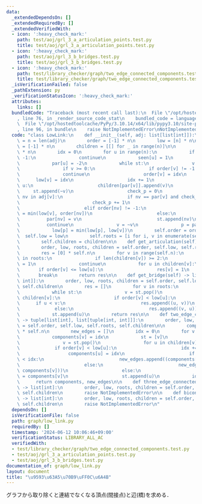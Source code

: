```yaml
---
data:
  _extendedDependsOn: []
  _extendedRequiredBy: []
  _extendedVerifiedWith:
  - icon: ':heavy_check_mark:'
    path: test/aoj/grl_3_a_articulation_points.test.py
    title: test/aoj/grl_3_a_articulation_points.test.py
  - icon: ':heavy_check_mark:'
    path: test/aoj/grl_3_b_bridges.test.py
    title: test/aoj/grl_3_b_bridges.test.py
  - icon: ':heavy_check_mark:'
    path: test/library_checker/graph/two_edge_connected_components.test.py
    title: test/library_checker/graph/two_edge_connected_components.test.py
  _isVerificationFailed: false
  _pathExtension: py
  _verificationStatusIcon: ':heavy_check_mark:'
  attributes:
    links: []
  bundledCode: "Traceback (most recent call last):\n  File \"/opt/hostedtoolcache/PyPy/3.10.14/x64/lib/pypy3.10/site-packages/onlinejudge_verify/documentation/build.py\"\
    , line 76, in _render_source_code_stat\n    bundled_code = language.bundle(\n\
    \  File \"/opt/hostedtoolcache/PyPy/3.10.14/x64/lib/pypy3.10/site-packages/onlinejudge_verify/languages/python.py\"\
    , line 96, in bundle\n    raise NotImplementedError\nNotImplementedError\n"
  code: "class LowLink:\n    def __init__(self, adj: list[list[int]]):\n        self.n\
    \ = n = len(adj)\n        order = [-1] * n\n        low = [n] * n\n        par\
    \ = [-1] * n\n        children = [[] for _ in range(n)]\n\n        seen = [0]\
    \ * n\n        idx = 0\n        for u in range(n):\n            if order[u] !=\
    \ -1:\n                continue\n            seen[u] = 1\n            st = [u]\n\
    \            par[u] = -2\n            while st:\n                v = st.pop()\n\
    \                if v >= 0:\n                    if order[v] != -1:\n        \
    \                continue\n                    order[v] = idx\n              \
    \      low[v] = idx\n                    idx += 1\n                    if v !=\
    \ u:\n                        children[par[v]].append(v)\n                   \
    \     st.append(~v)\n                    check_p = 0\n                    for\
    \ nv in adj[v]:\n                        if nv == par[v] and check_p == 0:\n \
    \                           check_p += 1\n                            continue\n\
    \                        elif order[nv] != -1:\n                            low[v]\
    \ = min(low[v], order[nv])\n                        else:\n                  \
    \          par[nv] = v\n                            st.append(nv)\n          \
    \          continue\n                v = ~v\n                p = par[v]\n    \
    \            low[p] = min(low[p], low[v])\n        self.order = order\n      \
    \  self.low = low\n        self.roots = [i for i, v in enumerate(seen) if v]\n\
    \        self.children = children\n\n    def get_articulation(self) -> list[int]:\n\
    \        order, low, roots, children = self.order, self.low, self.roots, self.children\n\
    \        res = [0] * self.n\n        for v in range(self.n):\n            if v\
    \ in roots:\n                if len(children[v]) >= 2:\n                    res[v]\
    \ = 1\n                continue\n            for u in children[v]:\n         \
    \       if order[v] <= low[u]:\n                    res[v] = 1\n             \
    \       break\n        return res\n\n    def get_bridge(self) -> list[tuple[int,\
    \ int]]:\n        order, low, roots, children = self.order, self.low, self.roots,\
    \ self.children\n        res = []\n        for v in roots:\n            st = [v]\n\
    \            while st:\n                v = st.pop()\n                for u in\
    \ children[v]:\n                    if order[v] < low[u]:\n                  \
    \      if u < v:\n                            res.append((u, v))\n           \
    \             else:\n                            res.append((v, u))\n        \
    \            st.append(u)\n        return res\n\n    def two_edge_connected_components(self)\
    \ -> tuple[list[int], list[tuple[int, int]]]:\n        order, low, roots, children\
    \ = self.order, self.low, self.roots, self.children\n\n        components = [-1]\
    \ * self.n\n        new_edges = []\n        idx = 0\n        for v in roots:\n\
    \            components[v] = idx\n            st = [v]\n            while st:\n\
    \                v = st.pop()\n                for u in children[v]:\n       \
    \             if order[v] < low[u]:\n                        idx += 1\n      \
    \                  components[u] = idx\n                        if components[v]\
    \ < idx:\n                            new_edges.append((components[v], idx))\n\
    \                        else:\n                            new_edges.append((idx,\
    \ components[v]))\n                    else:\n                        components[u]\
    \ = components[v]\n                    st.append(u)\n            idx += 1\n  \
    \      return components, new_edges\n\n    def three_edge_connected_components(self)\
    \ -> list[int]:\n        order, low, roots, children = self.order, self.low, self.roots,\
    \ self.children\n        raise NotImplementedError\n\n    def biconnected_components(self)\
    \ -> list[int]:\n        order, low, roots, children = self.order, self.low, self.roots,\
    \ self.children\n        raise NotImplementedError\n"
  dependsOn: []
  isVerificationFile: false
  path: graph/low_link.py
  requiredBy: []
  timestamp: '2024-06-12 10:06:46+09:00'
  verificationStatus: LIBRARY_ALL_AC
  verifiedWith:
  - test/library_checker/graph/two_edge_connected_components.test.py
  - test/aoj/grl_3_a_articulation_points.test.py
  - test/aoj/grl_3_b_bridges.test.py
documentation_of: graph/low_link.py
layout: document
title: "\u9593\u63A5\u70B9\uFF0C\u6A4B"
---
```


グラフから取り除くと連結でなくなる頂点(間接点)と辺(橋)を求める．